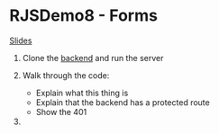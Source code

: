 # RJSDemo8 - Forms

[Slides](https://docs.google.com/presentation/d/1VNDFN2oIkKLUpKRZ7hkiRjyJTv3d7-Lp6eZJPZn2P5E/edit?usp=sharing)

1. Clone the [backend](https://github.com/JoinCODED/PreciousThingsAPI) and run the server

2. Walk through the code:

   - Explain what this thing is
   - Explain that the backend has a protected route
   - Show the 401

3.

